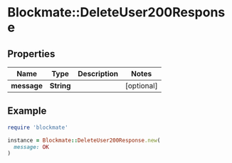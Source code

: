 # Blockmate::DeleteUser200Response

## Properties

| Name | Type | Description | Notes |
| ---- | ---- | ----------- | ----- |
| **message** | **String** |  | [optional] |

## Example

```ruby
require 'blockmate'

instance = Blockmate::DeleteUser200Response.new(
  message: OK
)
```

